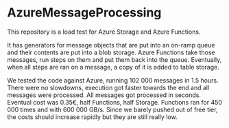 # AzureMessageProcessing
This repository is a load test for Azure Storage and Azure Functions.

It has generators for message objects that are put into an on-ramp queue and their contents are put into a blob storage.
Azure Functions take those messages, run steps on them and put them back into the queue. Eventually, when all steps are ran on a message, a copy of it is added to table storage.

We tested the code against Azure, running 102 000 messages in 1.5 hours.
There were no slowdowns, execution got faster towards the end and all messages were processed.
All messages got processed in seconds. Eventual cost was 0.35€, half Functions, half Storage. Functions ran for 450 000 times and with 600 000 GB/s.
Since we barely pushed out of free tier, the costs should increase rapidly but they are still really low.

